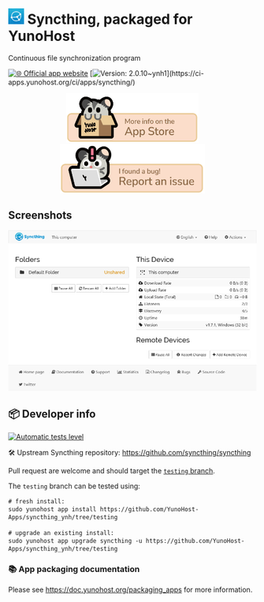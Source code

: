 <!--
N.B.: This README was automatically generated by <https://github.com/YunoHost/apps_tools/blob/main/readme_generator>
It shall NOT be edited by hand.
-->

<h1>
  <img src="https://raw.githubusercontent.com/YunoHost/apps/main/logos/syncthing.png" width="32px" alt="Logo of Syncthing">
  Syncthing, packaged for YunoHost
</h1>

Continuous file synchronization program

[![🌐 Official app website](https://img.shields.io/badge/Official_app_website-darkgreen?style=for-the-badge)](https://syncthing.net)
[![Version: 2.0.10~ynh1](https://img.shields.io/badge/Version-2.0.10~ynh1-rgb(18,138,11)?style=for-the-badge)](https://ci-apps.yunohost.org/ci/apps/syncthing/)

<div align="center">
<a href="https://apps.yunohost.org/app/syncthing"><img height="100px" src="https://github.com/YunoHost/yunohost-artwork/raw/refs/heads/main/badges/neopossum-badges/badge_more_info_on_the_appstore.svg"/></a>
<a href="https://github.com/YunoHost-Apps/syncthing_ynh/issues"><img height="100px" src="https://github.com/YunoHost/yunohost-artwork/raw/refs/heads/main/badges/neopossum-badges/badge_report_an_issue.svg"/></a>
</div>


## Screenshots
![Screenshot of Syncthing](./doc/screenshots/screenshot1.png)

## 📦 Developer info

[![Automatic tests level](https://apps.yunohost.org/badge/cilevel/syncthing)](https://ci-apps.yunohost.org/ci/apps/syncthing/)

🛠️ Upstream Syncthing repository: <https://github.com/syncthing/syncthing>

Pull request are welcome and should target the [`testing` branch](https://github.com/YunoHost-Apps/syncthing_ynh/tree/testing).

The `testing` branch can be tested using:
```
# fresh install:
sudo yunohost app install https://github.com/YunoHost-Apps/syncthing_ynh/tree/testing

# upgrade an existing install:
sudo yunohost app upgrade syncthing -u https://github.com/YunoHost-Apps/syncthing_ynh/tree/testing
```

### 📚 App packaging documentation

Please see <https://doc.yunohost.org/packaging_apps> for more information.